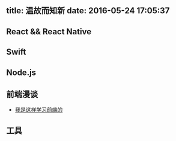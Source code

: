 title: 温故而知新
date: 2016-05-24 17:05:37
---

## React && React Native

## Swift

## Node.js

## 前端漫谈

- [我是这样学习前端的](/2016/05/30/issues-1/)

## 工具
